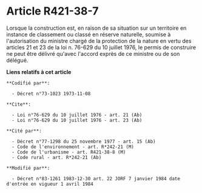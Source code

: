 # Article R421-38-7

Lorsque la construction est, en raison de sa situation sur un territoire en instance de classement ou classé en réserve
naturelle, soumise à l'autorisation du ministre chargé de la protection de la nature en vertu des articles 21 et 23 de la loi
n. 76-629 du 10 juillet 1976, le permis de construire ne peut être délivré qu'avec l'accord exprès de ce ministre ou de son
délégué.

**Liens relatifs à cet article**

	**Codifié par**:

	  - Décret n°73-1023 1973-11-08

	**Cite**:

	  - Loi n°76-629 du 10 juillet 1976 - art. 21 (Ab)
	  - Loi n°76-629 du 10 juillet 1976 - art. 23 (Ab)

	**Cité par**:

	  - Décret n°77-1298 du 25 novembre 1977 - art. 15 (Ab)
	  - Code de l'environnement - art. R*242-21 (M)
	  - Code de l'urbanisme - art. R421-38-8 (M)
	  - Code rural - art. R*242-21 (Ab)

	**Modifié par**:

	  - Décret n°83-1261 1983-12-30 art. 22 JORF 7 janvier 1984 date d'entrée en vigueur 1 avril 1984
